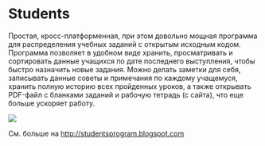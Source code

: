 # Students

Простая, кросс-платформенная, при этом довольно мощная программа для распределения учебных заданий с открытым исходным кодом. Программа позволяет в удобном виде хранить, просматривать и сортировать данные учащихся по дате последнего выступления, чтобы быстро назначить новые задания. Можно делать заметки для себя, записывать данные советы и примечания по каждому учащемуся, хранить полную историю всех пройденных уроков, а также открывать PDF-файл с бланками заданий и рабочую тетрадь (с сайта), что еще больше ускоряет работу.

![](https://3.bp.blogspot.com/-aYSyPx-gosg/WEPtv9ZOt7I/AAAAAAABQy8/q8dYVdeNk_oY1XBuxm4wr8h9DjVg8r_aQCLcB/s1600/screenshot.png)

См. больше на http://studentsprogram.blogspot.com
